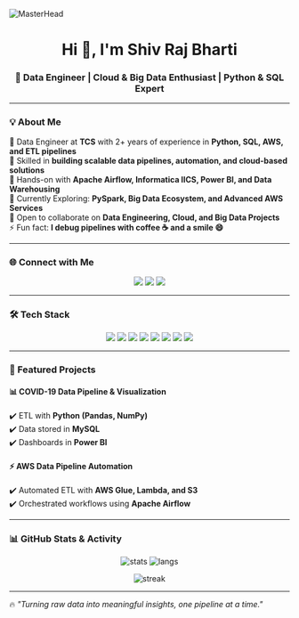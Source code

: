 <!-- Profile Banner -->
![MasterHead](https://i.imgur.com/q3zY9Lk.png)  <!-- (You can replace with your own custom banner) -->

<h1 align="center">Hi 👋, I'm Shiv Raj Bharti</h1>
<h3 align="center">🚀 Data Engineer | Cloud & Big Data Enthusiast | Python & SQL Expert</h3>

---

### 💡 About Me  
🔹 Data Engineer at **TCS** with 2+ years of experience in **Python, SQL, AWS, and ETL pipelines**  
🔹 Skilled in **building scalable data pipelines, automation, and cloud-based solutions**  
🔹 Hands-on with **Apache Airflow, Informatica IICS, Power BI, and Data Warehousing**  
🌱 Currently Exploring: **PySpark, Big Data Ecosystem, and Advanced AWS Services**  
👯 Open to collaborate on **Data Engineering, Cloud, and Big Data Projects**  
⚡ Fun fact: **I debug pipelines with coffee ☕ and a smile 😄**  

---

### 🌐 Connect with Me  
<p align="center">
<a href="https://linkedin.com/in/shiv-raj-bharti-36a587195" target="blank"><img src="https://img.shields.io/badge/-Shiv%20Raj%20Bharti-blue?style=for-the-badge&logo=Linkedin&logoColor=white" /></a>
<a href="mailto:shivrajbharti21@gmail.com"><img src="https://img.shields.io/badge/Email-D14836?style=for-the-badge&logo=gmail&logoColor=white" /></a>
<a href="https://auth.geeksforgeeks.org/user/"><img src="https://img.shields.io/badge/GeeksforGeeks-2F8D46?style=for-the-badge&logo=geeksforgeeks&logoColor=white" /></a>
</p>

---

### 🛠️ Tech Stack  
<p align="center">
<img src="https://img.shields.io/badge/Python-3776AB?style=for-the-badge&logo=python&logoColor=white" />
<img src="https://img.shields.io/badge/SQL-025E8C?style=for-the-badge&logo=postgresql&logoColor=white" />
<img src="https://img.shields.io/badge/AWS-232F3E?style=for-the-badge&logo=amazon-aws&logoColor=white" />
<img src="https://img.shields.io/badge/Apache%20Airflow-017CEE?style=for-the-badge&logo=apache-airflow&logoColor=white" />
<img src="https://img.shields.io/badge/Power%20BI-F2C811?style=for-the-badge&logo=powerbi&logoColor=black" />
<img src="https://img.shields.io/badge/Linux-FCC624?style=for-the-badge&logo=linux&logoColor=black" />
<img src="https://img.shields.io/badge/Git-F05032?style=for-the-badge&logo=git&logoColor=white" />
<img src="https://img.shields.io/badge/Postman-FF6C37?style=for-the-badge&logo=postman&logoColor=white" />
</p>

---

### 📌 Featured Projects  

#### 📊 COVID-19 Data Pipeline & Visualization  
✔️ ETL with **Python (Pandas, NumPy)**  
✔️ Data stored in **MySQL**  
✔️ Dashboards in **Power BI**  

#### ⚡ AWS Data Pipeline Automation  
✔️ Automated ETL with **AWS Glue, Lambda, and S3**  
✔️ Orchestrated workflows using **Apache Airflow**  

---

### 📊 GitHub Stats & Activity  
<p align="center">
<img src="https://github-readme-stats.vercel.app/api?username=shivrajbharti21&show_icons=true&theme=radical" alt="stats" />
<img src="https://github-readme-stats.vercel.app/api/top-langs?username=shivrajbharti21&show_icons=true&theme=radical&layout=compact" alt="langs" />
</p>

<p align="center">
<img src="https://github-readme-streak-stats.herokuapp.com/?user=shivrajbharti21&theme=radical" alt="streak" />
</p>

---

🔥 *"Turning raw data into meaningful insights, one pipeline at a time."*  
